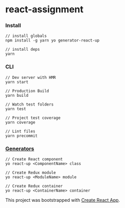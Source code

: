 # react-assignment

### Install
```JS
// install globals
npm install -g yarn yo generator-react-up

// install deps
yarn

```
### CLI
```JS
// Dev server with HMR
yarn start

// Production Build
yarn build

// Watch test folders
yarn test

// Project test coverage
yarn coverage

// Lint files
yarn precommit
```
### [Generators](https://github.com/visormatt/generator-react-up)
```JS
// Create React component
yo react-up <ComponentName> class

// Create Redux module
yo react-up <ModuleName> module

// Create Redux container
yo react-up <ContainerName> container
```


This project was bootstrapped with [Create React App](https://github.com/facebookincubator/create-react-app).
